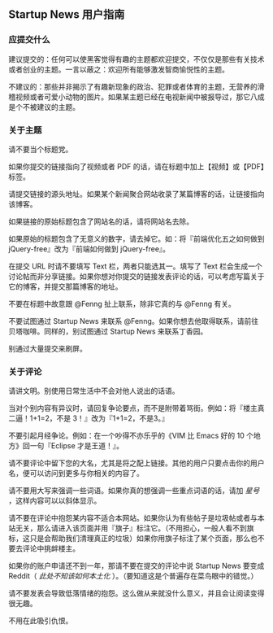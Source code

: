 ## Startup News 用户指南

### 应提交什么

建议提交的：任何可以使黑客觉得有趣的主题都欢迎提交，不仅仅是那些有关技术或者创业的主题。一言以蔽之：欢迎所有能够激发智商愉悦性的主题。

不建议的：那些并非揭示了有趣新现象的政治、犯罪或者体育的主题，无营养的滑稽视频或者可爱小动物的图片。如果某主题已经在电视新闻中被报导过，那它八成是个不被建议的主题。

### 关于主题

请不要当个标题党。

如果你提交的链接指向了视频或者 PDF 的话，请在标题中加上【视频】或【PDF】标签。

请提交链接的源头地址。如果某个新闻聚合网站收录了某篇博客的话，让链接指向该博客。

如果链接的原始标题包含了网站名的话，请将网站名去除。

如果原始的标题包含了无意义的数字，请去掉它。如：将『前端优化五之如何做到 jQuery-free』改为『前端如何做到 jQuery-free』。

在提交 URL 时请不要填写 Text 栏，两者只能选其一。填写了 Text 栏会生成一个讨论帖而非分享链接。如果你想对你提交的链接发表评论的话，可以考虑写篇关于它的博客，并提交那篇博客的地址。

不要在标题中故意跟 @Fenng 扯上联系，除非它真的与 @Fenng 有关。

不要试图通过 Startup News 来联系 @Fenng。如果你想去他取得联系，请前往贝塔咖啡。同样的，别试图通过 Startup News 来联系丁香园。

别通过大量提交来刷屏。

### 关于评论

请讲文明。别使用日常生活中不会对他人说出的话语。

当对个别内容有异议时，请回复争论要点，而不是附带着骂街。例如：将『楼主真二逼！1+1=2，不是 3！』改为『1+1=2，不是3。』

不要引起月经争论。例如：在一个吵得不亦乐乎的《VIM 比 Emacs 好的 10 个地方》回一句『Eclipse 才是王道！』。

请不要评论中留下您的大名，尤其是将之配上链接。其他的用户只要点击你的用户名，便可以访问到更多与你相关的内容了。

请不要用大写来强调一些词语。如果你真的想强调一些重点词语的话，请加 *星号* ，这样内容可以以斜体显示。

请不要在评论中抱怨某内容不适合本网站。如果你认为有些帖子是垃圾帖或者与本站无关，那么请进入该页面并用『旗子』标注它。（不用担心，一般人看不到旗标，这只是会帮助我们清理真正的垃圾）如果你用旗子标注了某个页面，那么也不要去评论中挑衅楼主。

如果你的账户申请还不到一年，那请不要在提交的评论中说 Startup News 要变成 Reddit（ *此处不知该如何本土化* ）。（要知道这是个普遍存在菜鸟眼中的错觉。）

请不要发表会导致低落情绪的抱怨。这么做从来就没什么意义，并且会让阅读变得很无趣。

不用在此吸引仇恨。


